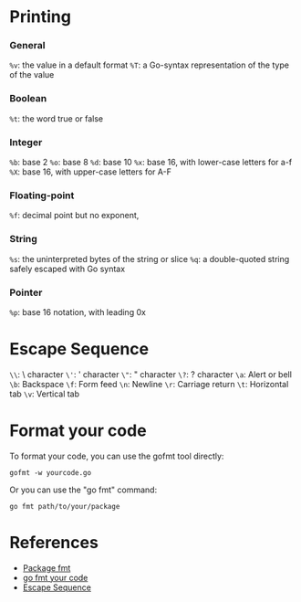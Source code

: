 # Printing

### General
`%v`:	the value in a default format
`%T`:	a Go-syntax representation of the type of the value

### Boolean
`%t`:	the word true or false

### Integer
`%b`:	base 2
`%o`:	base 8
`%d`:	base 10
`%x`:	base 16, with lower-case letters for a-f
`%X`:	base 16, with upper-case letters for A-F

### Floating-point
`%f`:	decimal point but no exponent,

### String
`%s`: the uninterpreted bytes of the string or slice
`%q`:	a double-quoted string safely escaped with Go syntax

### Pointer
`%p`: base 16 notation, with leading 0x

# Escape Sequence

`\\`:	\ character
`\'`:	' character
`\"`:	" character
`\?`:	? character
`\a`:	Alert or bell
`\b`:	Backspace
`\f`:	Form feed
`\n`:	Newline
`\r`:	Carriage return
`\t`:	Horizontal tab
`\v`: Vertical tab

# Format your code
To format your code, you can use the gofmt tool directly:

```
gofmt -w yourcode.go
```

Or you can use the "go fmt" command:

```
go fmt path/to/your/package
```

# References
- [Package fmt](https://golang.org/pkg/fmt/)
- [go fmt your code](https://blog.golang.org/go-fmt-your-code)
- [Escape Sequence](https://www.tutorialspoint.com/go/go_constants.htm)
